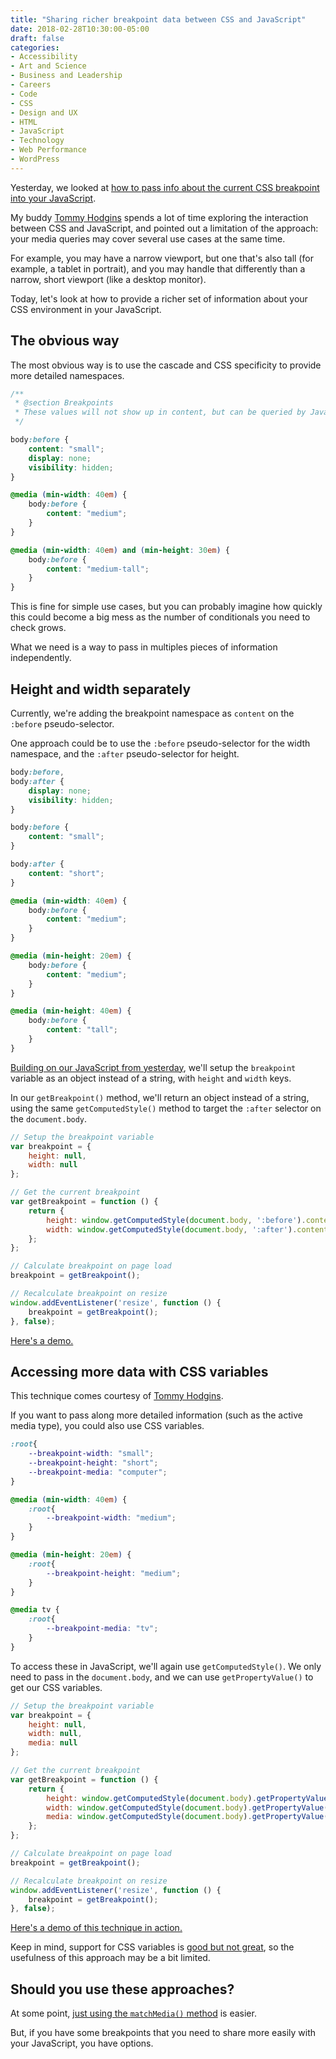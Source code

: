 ```yaml
---
title: "Sharing richer breakpoint data between CSS and JavaScript"
date: 2018-02-28T10:30:00-05:00
draft: false
categories:
- Accessibility
- Art and Science
- Business and Leadership
- Careers
- Code
- CSS
- Design and UX
- HTML
- JavaScript
- Technology
- Web Performance
- WordPress
---
```


Yesterday, we looked at [how to pass info about the current CSS breakpoint into your JavaScript](/the-easy-way-to-manage-css-breakpoints-in-javascript/).

My buddy [Tommy Hodgins](https://tomhodgins.com/) spends a lot of time exploring the interaction between CSS and JavaScript, and pointed out a limitation of the approach: your media queries may cover several use cases at the same time.

For example, you may have a narrow viewport, but one that's also tall (for example, a tablet in portrait), and you may handle that differently than a narrow, short viewport (like a desktop monitor).

Today, let's look at how to provide a richer set of information about your CSS environment in your JavaScript.

## The obvious way

The most obvious way is to use the cascade and CSS specificity to provide more detailed namespaces.

```css
/**
 * @section Breakpoints
 * These values will not show up in content, but can be queried by JavaScript to know which breakpoint is active. Add or remove as many breakpoints as you like.
 */

body:before {
	content: "small";
	display: none;
	visibility: hidden;
}

@media (min-width: 40em) {
	body:before {
		content: "medium";
	}
}

@media (min-width: 40em) and (min-height: 30em) {
	body:before {
		content: "medium-tall";
	}
}
```

This is fine for simple use cases, but you can probably imagine how quickly this could become a big mess as the number of conditionals you need to check grows.

What we need is a way to pass in multiples pieces of information independently.

## Height and width separately

Currently, we're adding the breakpoint namespace as `content` on the `:before` pseudo-selector.

One approach could be to use the `:before` pseudo-selector for the width namespace, and the `:after` pseudo-selector for height.

```css
body:before,
body:after {
	display: none;
	visibility: hidden;
}

body:before {
	content: "small";
}

body:after {
	content: "short";
}

@media (min-width: 40em) {
	body:before {
		content: "medium";
	}
}

@media (min-height: 20em) {
	body:before {
		content: "medium";
	}
}

@media (min-height: 40em) {
	body:before {
		content: "tall";
	}
}
```

[Building on our JavaScript from yesterday](/the-easy-way-to-manage-css-breakpoints-in-javascript/), we'll setup the `breakpoint` variable as an object instead of a string, with `height` and `width` keys.

In our `getBreakpoint()` method, we'll return an object instead of a string, using the same `getComputedStyle()` method to target the `:after` selector on the `document.body`.

```js
// Setup the breakpoint variable
var breakpoint = {
	height: null,
	width: null
};

// Get the current breakpoint
var getBreakpoint = function () {
	return {
		height: window.getComputedStyle(document.body, ':before').content.replace(/\"/g, ''),
		width: window.getComputedStyle(document.body, ':after').content.replace(/\"/g, '')
	};
};

// Calculate breakpoint on page load
breakpoint = getBreakpoint();

// Recalculate breakpoint on resize
window.addEventListener('resize', function () {
	breakpoint = getBreakpoint();
}, false);
```

[Here's a demo.](https://jsfiddle.net/cferdinandi/aybsatsn/4/)

## Accessing more data with CSS variables

This technique comes courtesy of [Tommy Hodgins](https://tomhodgins.com/).

If you want to pass along more detailed information (such as the active media type), you could also use CSS variables.

```css
:root{
	--breakpoint-width: "small";
	--breakpoint-height: "short";
	--breakpoint-media: "computer";
}

@media (min-width: 40em) {
	:root{
		--breakpoint-width: "medium";
	}
}

@media (min-height: 20em) {
	:root{
		--breakpoint-height: "medium";
	}
}

@media tv {
	:root{
		--breakpoint-media: "tv";
	}
}
```

To access these in JavaScript, we'll again use `getComputedStyle()`. We only need to pass in the `document.body`, and we can use `getPropertyValue()` to get our CSS variables.

```js
// Setup the breakpoint variable
var breakpoint = {
	height: null,
	width: null,
	media: null
};

// Get the current breakpoint
var getBreakpoint = function () {
	return {
		height: window.getComputedStyle(document.body).getPropertyValue('--breakpoint-height').replace(/\"/g, ''),
		width: window.getComputedStyle(document.body).getPropertyValue('--breakpoint-width').replace(/\"/g, ''),
		media: window.getComputedStyle(document.body).getPropertyValue('--breakpoint-media').replace(/\"/g, '')
	};
};

// Calculate breakpoint on page load
breakpoint = getBreakpoint();

// Recalculate breakpoint on resize
window.addEventListener('resize', function () {
	breakpoint = getBreakpoint();
}, false);
```

[Here's a demo of this technique in action.](https://jsfiddle.net/cferdinandi/t5oxpLar/6/)

Keep in mind, support for CSS variables is [good but not great](https://caniuse.com/#feat=css-variables), so the usefulness of this approach may be a bit limited.

## Should you use these approaches?

At some point, [just using the `matchMedia()` method](/a-better-way-to-test-breakpoints-with-vanilla-javascript/) is easier.

But, if you have some breakpoints that you need to share more easily with your JavaScript, you have options.